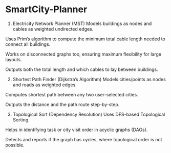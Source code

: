 # SmartCity-Planner
1. Electricity Network Planner (MST)
  Models buildings as nodes and cables as weighted undirected edges.

  Uses Prim’s algorithm to compute the minimum total cable length needed to connect all buildings.

  Works on disconnected graphs too, ensuring maximum flexibility for large layouts.

  Outputs both the total length and which cables to lay between buildings.

2. Shortest Path Finder (Dijkstra’s Algorithm)
  Models cities/points as nodes and roads as weighted edges.

  Computes shortest path between any two user-selected cities.

  Outputs the distance and the path route step-by-step.

3. Topological Sort (Dependency Resolution)
  Uses DFS-based Topological Sorting.

  Helps in identifying task or city visit order in acyclic graphs (DAGs).

  Detects and reports if the graph has cycles, where topological order is not possible.
